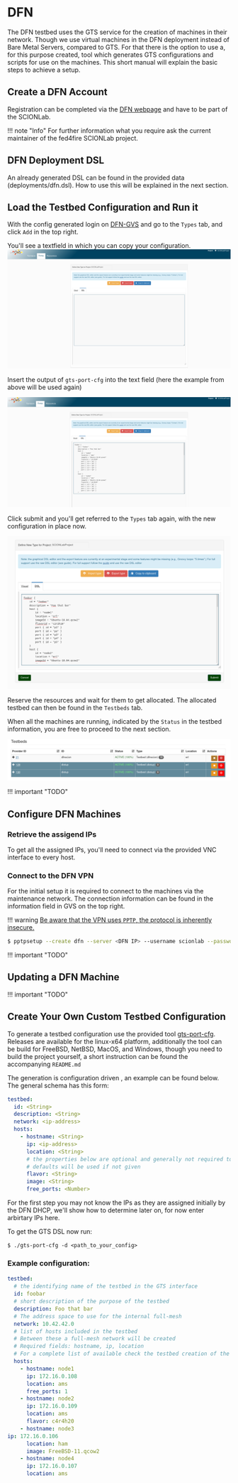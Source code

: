 # DFN

The DFN testbed uses the GTS service for the creation of machines in their network. Though we use virtual machines in the DFN deployment instead of
Bare Metal Servers, compared to GTS. For that there is the option to use a, for this purpose created, tool which generates GTS configurations and
scripts for use on the machines.  This short manual will explain the basic steps to achieve a setup.

## Create a DFN Account

Registration can be completed via the [DFN webpage](https://dfn-gvs.de/login#register) and have to be part of the SCIONLab.

!!! note "Info"
    For further information what you require ask the current maintainer of the fed4fire SCIONLab project.

## DFN Deployment DSL

An already generated DSL can be found in the provided data (deployments/dfn.dsl). How to use this will be explained in the next section.

## Load the Testbed Configuration and Run it

  With the config generated login on [DFN-GVS](https://dfn-gvs.de) and go to the `Types` tab, and click `Add` in the top right.

  You'll see a textfield in which you can copy your configuration.
  ![DFN Add tab](../img/dfn0.png)

  Insert the output of `gts-port-cfg` into the text field (here the example from above will be used again)
  
  ![DFN Add config](../img/dfn1.png)
  
  Click submit and you'll get referred to the `Types` tab again, with the new configuration in place now.
  
  ![DFN Type tab](../img/dfn2.png)
  
  Reserve the resources and wait for them to get allocated. The allocated testbed can then be found in the `Testbeds` tab.

  When all the machines are running, indicated by the `Status` in the testbed information, you are free to proceed to the next section.
  
  ![DFN Active testbed](../img/dfn3.png)
  
  
!!! important "TODO"

## Configure DFN Machines

### Retrieve the assigend IPs

To get all the assigned IPs, you'll need to connect via the provided VNC interface to every host.

### Connect to the DFN VPN

For the initial setup it is required to connect to the machines via the maintenance network. The connection information can be found in the information field in GVS on the top right.

!!! warning
    [Be aware that the VPN uses `PPTP`, the protocol is inherently insecure.](http://poptop.sourceforge.net/dox/protocol-security.phtml)

```bash
$ pptpsetup --create dfn --server <DFN IP> --username scionlab --password <DFN password> --encrypt
```

!!! important "TODO"

## Updating a DFN Machine

!!! important "TODO"

## Create Your Own Custom Testbed Configuration

To generate a testbed configuration use the provided tool [gts-port-cfg](https://github.com/fin-ger/gts-port-cfg). Releases are available for the
linux-x64 platform, additionally the tool can be build for FreeBSD, NetBSD, MacOS, and Windows, though you need to build the project yourself, a short
instruction can be found the accompanying `README.md`

The generation is configuration driven , an example can be found below. The general schema has this form:

```yaml
testbed:
  id: <String>
  description: <String>
  network: <ip-address>
  hosts:
    - hostname: <String>
      ip: <ip-address>
      location: <String>
      # the properties below are optional and generally not required to be set
      # defaults will be used if not given
      flavor: <String>
      image: <String>
      free_ports: <Number>
```

For the first step you may not know the IPs as they are assigned initially by the DFN DHCP, we'll show how to determine later on, for now enter
arbirtary IPs here.

To get the GTS DSL now run:
```
$ ./gts-port-cfg -d <path_to_your_config>
```

### Example configuration:
```yaml
testbed:
  # the identifying name of the testbed in the GTS interface
  id: foobar
  # short description of the purpose of the testbed
  description: Foo that bar
  # The address space to use for the internal full-mesh
  network: 10.42.42.0
  # list of hosts included in the testbed
  # Between these a full-mesh network will be created
  # Required fields: hostname, ip, location
  # For a complete list of available check the testbed creation of the GTS interface
  hosts:
    - hostname: node1
      ip: 172.16.0.108
      location: ams
      free_ports: 1
    - hostname: node2
      ip: 172.16.0.109
      location: ams
      flavor: c4r4h20
    - hostname: node3
ip: 172.16.0.106
      location: ham
      image: FreeBSD-11.qcow2
    - hostname: node4
      ip: 172.16.0.107
      location: ams
```

